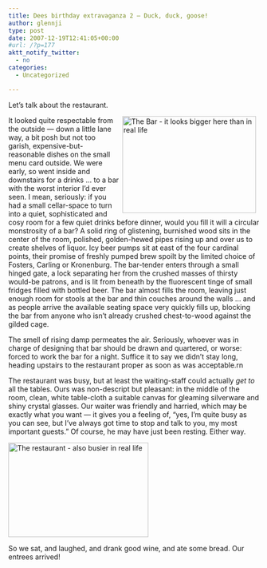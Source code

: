 ```yaml
---
title: Dees birthday extravaganza 2 — Duck, duck, goose!
author: glennji
type: post
date: 2007-12-19T12:41:05+00:00
#url: /?p=177
aktt_notify_twitter:
  - no
categories:
  - Uncategorized

---
```

Let&#8217;s talk about the restaurant.
  
<img title="The Bar - it looks bigger here than in real life" src="/system/files/u1/screenshot1.png" alt="The Bar - it looks bigger here than in real life" hspace="7" width="268" height="194" align="right" />It looked quite respectable from the outside &#8212; down a little lane way, a bit posh but not too garish, expensive-but-reasonable dishes on the small menu card outside. We were early, so went inside and downstairs for a drinks &#8230; to a bar with the worst interior I&#8217;d ever seen. I mean, seriously: if you had a small cellar-space to turn into a quiet, sophisticated and cosy room for a few quiet drinks before dinner, would you fill it will a circular monstrosity of a bar? A solid ring of glistening, burnished wood sits in the center of the room, polished, golden-hewed pipes rising up and over us to create shelves of liquor. Icy beer pumps sit at east of the four cardinal points, their promise of freshly pumped brew spoilt by the limited choice of Fosters, Carling or Kronenburg. The bar-tender enters through a small hinged gate, a lock separating her from the crushed masses of thirsty would-be patrons, and is lit from beneath by the fluorescent tinge of small fridges filled with bottled beer. The bar almost fills the room, leaving just enough room for stools at the bar and thin couches around the walls &#8230; and as people arrive the available seating space very quickly fills up, blocking the bar from anyone who isn&#8217;t already crushed chest-to-wood against the gilded cage.
  
The smell of rising damp permeates the air. Seriously, whoever was in charge of designing that bar should be drawn and quartered, or worse: forced to work the bar for a night. Suffice it to say we didn&#8217;t stay long, heading upstairs to the restaurant proper as soon as was acceptable.rn
  
The restaurant was busy, but at least the waiting-staff could actually _get to_ all the tables. Ours was non-descript but pleasant: in the middle of the room, clean, white table-cloth a suitable canvas for gleaming silverware and shiny crystal glasses. Our waiter was friendly and harried, which may be exactly what you want &#8212; it gives you a feeling of, &#8220;yes, I&#8217;m quite busy as you can see, but I&#8217;ve always got time to stop and talk to you, my most important guests.&#8221; Of course, he may have just been resting. Either way.
  
<img title="The restaurant - also busier in real life" src="/system/files/u1/screenshot2.png" alt="The restaurant - also busier in real life" width="281" height="189" align="middle" />
  
So we sat, and laughed, and drank good wine, and ate some bread. Our entrees arrived!
